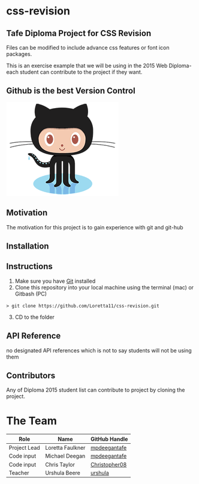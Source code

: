 # css-revision
## Tafe Diploma Project for CSS Revision

Files can be modified to include advance css features or font icon packages.

This is an exercise example that we will be using in the 2015 Web Diploma- each student can contribute to the project if they want.
## Github is the best Version Control
![Octocat](Octocat-2.png)

## Motivation

The motivation for this project is to gain experience with git and git-hub

## Installation

## Instructions
1. Make sure you have [Git](http://git-scm.com/) installed
2. Clone this repository into your local machine using the terminal (mac) or Gitbash (PC)

  `> git clone https://github.com/Loretta11/css-revision.git`

3. CD to the folder

## API Reference

no designated API references which is not to say students will not be using them


## Contributors

Any of Diploma 2015 student list can contribute to project by cloning the project.
# The Team
| Role          | Name           | GitHub Handle |
| ------------- | -------------- | ------------- |
| Project Lead  | Loretta Faulkner    | [mpdeegantafe](https://github.com/Loretta11)   |
| Code input  | Michael Deegan   | [mpdeegantafe](https://github.com/mpdeegantafe)   |
| Code input       | Chris Taylor   | [Christopher08](https://github.com/Christopher08)   |
| Teacher       | Urshula Beere  | [urshula](https://github.com/urshula)  |


